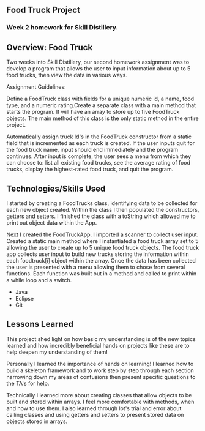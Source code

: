 ## Food Truck Project

### Week 2 homework for Skill Distillery.

## Overview: Food Truck

Two weeks into Skill Distillery, our second homework assignment was to develop a program that allows the user to input information about up to 5 food trucks, then view the data in various ways. 

Assignment Guidelines:

Define a FoodTruck class with fields for a unique numeric id, a name, food type, and a numeric rating.Create a separate class with a main method that starts the program. It will have an array to store up to five FoodTruck objects. The main method of this class is the only static method in the entire project.

Automatically assign truck Id's in the FoodTruck constructor from a static field that is incremented as each truck is created. If the user inputs quit for the food truck name, input should end immediately and the program continues. After input is complete, the user sees a menu from which they can choose to: list all existing food trucks, see the average rating of food trucks, display the highest-rated food truck, and quit the program.

## Technologies/Skills Used

I started by creating a FoodTrucks class, identifying data to be collected for each new object created. Within the class I then populated the constructors, getters and setters. I finished the class with a toString which allowed me to print out object data within the App. 

Next I created the FoodTruckApp. I imported a scanner to collect user input. Created a static main method where I instantiated a food truck array set to 5 allowing the user to create up to 5 unique food truck objects. The food truck app collects user input to build new trucks storing the information within each foodtruck[i] object within the array. Once the data has been collected the user is presented with a menu allowing them to chose from several functions. Each function was built out in a method and called to print within a while loop and a switch.  

* Java
* Eclipse
* Git

## Lessons Learned

This project shed light on how basic my understanding is of the new topics learned and how incredibly beneficial hands on projects like these are to help deepen my understanding of them!

Personally I learned the importance of hands on learning! I learned how to build a skeleton framework and to work step by step through each section narrowing down my areas of confusions then present specific questions to the TA's for help. 

Technically I learned more about creating classes that allow objects to be built and stored within arrays. I feel more comfortable with methods, when and how to use them. I also learned through lot's trial and error about calling classes and using getters and setters to present stored data on objects stored in arrays. 

